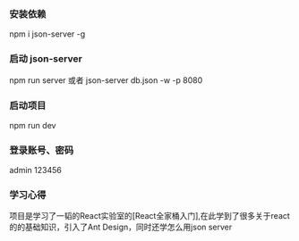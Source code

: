 ### 安装依赖
npm i json-server -g

### 启动 json-server
npm run server
或者 json-server db.json -w -p 8080

### 启动项目
npm run dev

### 登录账号、密码
admin  123456

### 学习心得
项目是学习了一韬的React实验室的[React全家桶入门],在此学到了很多关于react的的基础知识，引入了Ant Design，同时还学怎么用json server
